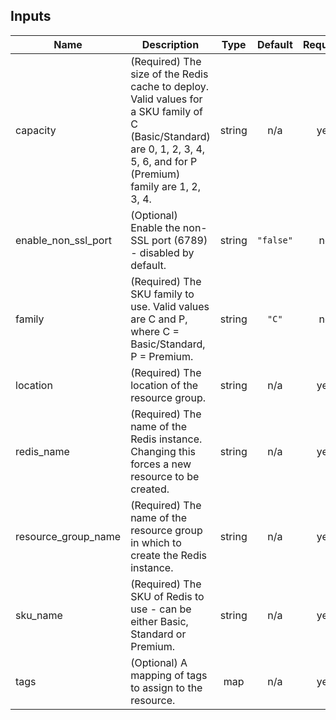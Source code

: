 ## Inputs

| Name | Description | Type | Default | Required |
|------|-------------|:----:|:-----:|:-----:|
| capacity | (Required) The size of the Redis cache to deploy. Valid values for a SKU family of C (Basic/Standard) are 0, 1, 2, 3, 4, 5, 6, and for P (Premium) family are 1, 2, 3, 4. | string | n/a | yes |
| enable\_non\_ssl\_port | (Optional) Enable the non-SSL port (6789) - disabled by default. | string | `"false"` | no |
| family | (Required) The SKU family to use. Valid values are C and P, where C = Basic/Standard, P = Premium. | string | `"C"` | no |
| location | (Required) The location of the resource group. | string | n/a | yes |
| redis\_name | (Required) The name of the Redis instance. Changing this forces a new resource to be created. | string | n/a | yes |
| resource\_group\_name | (Required) The name of the resource group in which to create the Redis instance. | string | n/a | yes |
| sku\_name | (Required) The SKU of Redis to use - can be either Basic, Standard or Premium. | string | n/a | yes |
| tags | (Optional) A mapping of tags to assign to the resource. | map | n/a | yes |

